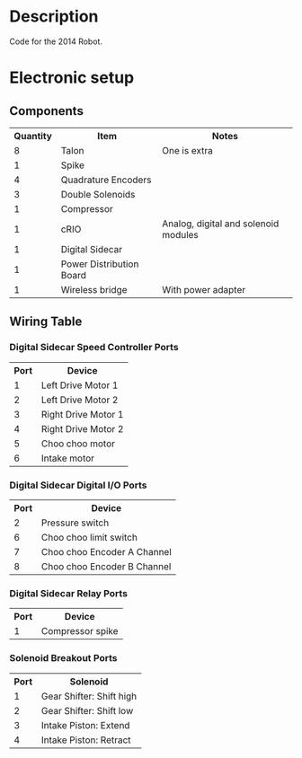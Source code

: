 Description
===========
Code for the 2014 Robot.

Electronic setup
================
Components
----------
<table>
    <tr>
        <th>Quantity</th>
        <th>Item</th>
        <th>Notes</th>
    </tr>
    <tr>
        <td>8</td>
        <td>Talon</td>
        <td>One is extra</td>
    </tr>
    <tr>
        <td>1</td>
        <td>Spike</td>
        <td></td>
    </tr>
    <tr>
        <td>4</td>
        <td>Quadrature Encoders</td>
        <td></td>
    </tr>
    <tr>
        <td>3</td>
        <td>Double Solenoids</td>
        <td></td>
    </tr>
    <tr>
        <td>1</td>
        <td>Compressor</td>
        <td></td>
    </tr>
    <tr>
        <td>1</td>
        <td>cRIO</td>
        <td>Analog, digital and solenoid modules</td>
    </tr>
    <tr>
        <td>1</td>
        <td>Digital Sidecar</td>
        <td></td>
    </tr>
    <tr>
        <td>1</td>
        <td>Power Distribution Board</td>
        <td></td>
    </tr>
    <tr>
        <td>1</td>
        <td>Wireless bridge</td>
        <td>With power adapter</td>
    </tr>
</table>

Wiring Table
------------

### Digital Sidecar Speed Controller Ports
<table>
    <tr>
        <th>Port</th>
        <th>Device</th>
    </tr>
    <tr>
        <td>1</td>
        <td>Left Drive Motor 1</td>
    </tr>
    <tr>
        <td>2</td>
        <td>Left Drive Motor 2</td>
    </tr>
    <tr>
        <td>3</td>
        <td>Right Drive Motor 1</td>
    </tr>
    <tr>
        <td>4</td>
        <td>Right Drive Motor 2</td>
    </tr>
    <tr>
        <td>5</td>
        <td>Choo choo motor</td>
    </tr>
    <tr>
        <td>6</td>
        <td>Intake motor</td>
    </tr>
</table>

### Digital Sidecar Digital I/O Ports
<table>
    <tr>
        <th>Port</th>
        <th>Device</th>
    </tr>
    <tr>
        <td>2</td>
        <td>Pressure switch</td>
    </tr>
    <tr>
        <td>6</td>
        <td>Choo choo limit switch</td>
    </tr>
    <tr>
        <td>7</td>
        <td>Choo choo Encoder A Channel</td>
    </tr>
    <tr>
        <td>8</td>
        <td>Choo choo Encoder B Channel</td>
    </tr>
</table>

### Digital Sidecar Relay Ports
<table>
    <tr>
        <th>Port</th>
        <th>Device</th>
    </tr>
    <tr>
        <td>1</td>
        <td>Compressor spike</td>
    </tr>
</table>

### Solenoid Breakout Ports
<table>
    <tr>
        <th>Port</th>
        <th>Solenoid</th>
    </tr>
    <tr>
        <td>1</td>
        <td>Gear Shifter: Shift high</td>
    </tr>
    <tr>
        <td>2</td>
        <td>Gear Shifter: Shift low</td>
    </tr>
    <tr>
        <td>3</td>
        <td>Intake Piston: Extend</td>
    </tr>
    <tr>
        <td>4</td>
        <td>Intake Piston: Retract</td>
    </tr>
</table>
